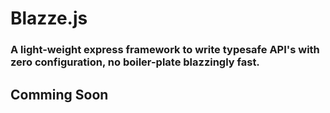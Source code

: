 # Blazze.js 
### A light-weight express framework to write typesafe API's with zero configuration, no boiler-plate blazzingly fast.
## Comming Soon

